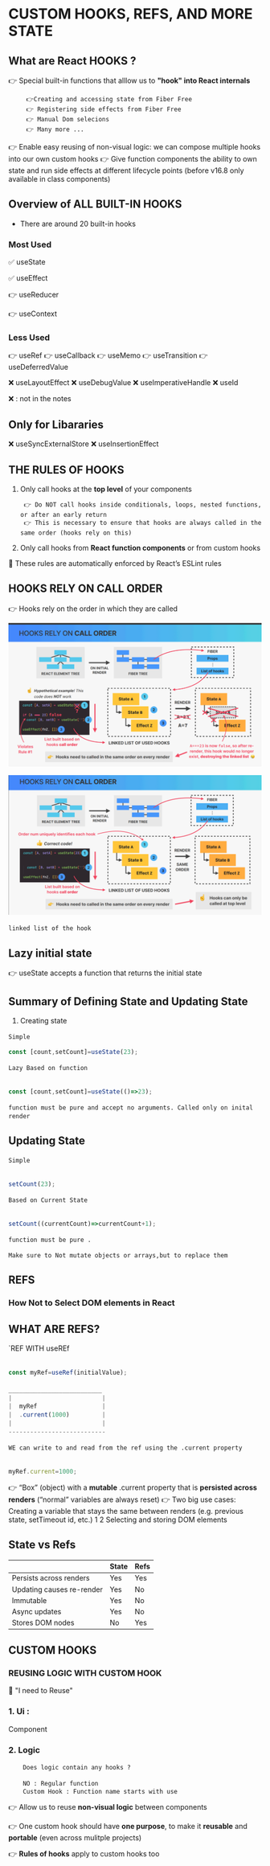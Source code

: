 # CUSTOM HOOKS, REFS, AND MORE STATE

## What are React HOOKS ? 

👉 Special built-in functions that alllow us to **"hook" into React internals**
        
         👉Creating and accessing state from Fiber Free 
         👉 Registering side effects from Fiber Free
         👉 Manual Dom selecions
         👉 Many more ...

👉 Enable easy reusing of non-visual logic: we can compose multiple hooks into 
our own custom hooks
👉  Give function components the ability to own state and run side effects at 
different lifecycle points (before v16.8 only available in class components)


## Overview of ALL **BUILT-IN HOOKS**

- There are around 20 built-in hooks


### Most Used 

✅ useState

✅ useEffect

👉  useReducer

👉  useContext


### Less Used

👉  useRef
👉  useCallback
👉  useMemo
👉  useTransition
👉  useDeferredValue

❌  useLayoutEffect
❌  useDebugValue
❌  useImperativeHandle
❌  useId

❌ : not in the notes

## Only for Libararies

❌ useSyncExternalStore
❌ useInsertionEffect


## THE **RULES** OF HOOKS 


1. Only call hooks at the **top level** of your components

        👉 Do NOT call hooks inside conditionals, loops, nested functions, or after an early return
        👉 This is necessary to ensure that hooks are always called in the same order (hooks rely on this)

2. Only call hooks from **React function components** or from custom hooks

👋 These rules are automatically enforced by React’s ESLint rules

## HOOKS RELY ON **CALL ORDER**

👉 Hooks rely on the order in which they are called

![](./hook1.png)

![](./hook2.png)

`linked list of the hook`


## Lazy initial state

👉  useState accepts a function that returns the initial state

## Summary of Defining State and Updating State

1. Creating state 

`Simple`

```jsx
const [count,setCount]=useState(23);
```

`Lazy Based on function`

```jsx

const [count,setCount]=useState(()=>23);

```


`function must be pure and accept no arguments. Called only on inital render`



## Updating State

`Simple`

```jsx

setCount(23);

```

`Based on Current State`

```jsx

setCount((currentCount)=>currentCount+1);

```
```function must be pure .```


`Make sure to Not mutate objects or arrays,but to replace them`

## REFS

### How Not to Select DOM elements in React 

## WHAT ARE REFS?

`REF WITH useREf

``` jsx 

const myRef=useRef(initialValue);

__________________________
|                         |      
|  myRef                  |      
|  .current(1000)         |      
|                         |      
---------------------------

```

```WE can write to and read from the ref using the .current property```

```jsx

myRef.current=1000;


```


👉 “Box” (object) with a **mutable** .current property that is 
**persisted across renders** (“normal” variables are always reset)
👉 Two big use cases:
Creating a variable that stays the same between renders (e.g. previous state, setTimeout id, etc.) 1
2 Selecting and storing DOM elements


## State vs Refs

| | State | Refs |
|-|------|------|
|Persists across renders|Yes|Yes|
|Updating causes re-render|Yes|No|
|Immutable|Yes|No|
|Async updates|Yes|No|
|Stores DOM nodes|No|Yes|

## CUSTOM HOOKS

### **REUSING LOGIC WITH CUSTOM HOOK**

👋 "I need to Reuse" 

### 1. Ui :

 Component

### 2. Logic

        Does logic contain any hooks ? 

        NO : Regular function
        Custom Hook : Function name starts with use

👉 Allow us to reuse **non-visual logic** between components

👉 One custom hook should have **one purpose**, to make it **reusable** and **portable** (even across mulitple projects)

👉 **Rules of hooks** apply to custom hooks too 


